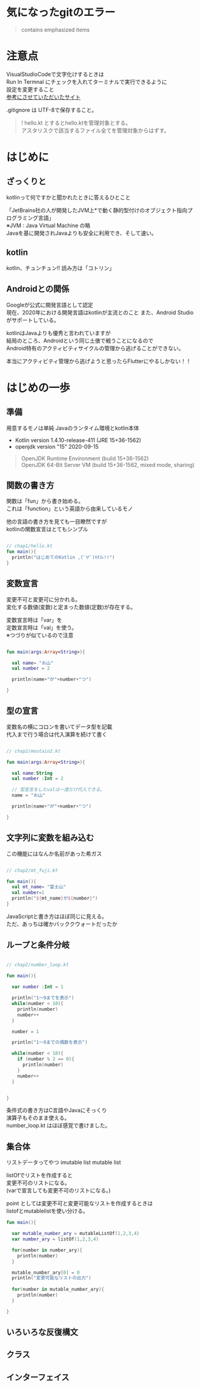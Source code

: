 # 気になったgitのエラー

> contains emphasized items

# 注意点

VisualStudioCodeで文字化けするときは  
Run In Termnal にチェックを入れてターミナルで実行できるように  
設定を変更すること  
[参考にさせていただいたサイト](https://ymdevx3.hatenablog.com/entry/2019/08/26/012020)

.gitignore は UTF-8で保存すること。
> ! hello.kt とするとhello.ktを管理対象とする。  
> アスタリスクで該当するファイル全てを管理対象からはずす。

# はじめに

## ざっくりと

kotlinって何ですかと聞かれたときに答えるひとこと  

「JetBrains社の人が開発したJVM上*で動く静的型付けのオブジェクト指向プログラミング言語」    
※JVM : Java Virtual Machine の略  
Javaを基に開発されJavaよりも安全に利用でき、そして速い。  

## kotlin
kotlin、チュンチュン!!
読み方は「コトリン」

## Androidとの関係

Googleが公式に開発言語として認定  
現在、2020年における開発言語はkotlinが主流とのこと
また、Android Studioがサポートしている。

kotlinはJavaよりも優秀と言われていますが  
結局のところ、Androidという同じ土俵で戦うことになるので  
Android特有のアクティビティサイクルの管理から逃げることができない。  

本当にアクティビティ管理から逃げようと思ったらFlutterにやるしかない！！  

# はじめの一歩

## 準備

用意するモノは単純
Javaのランタイム環境とkotlin本体

- Kotlin version 1.4.10-release-411 (JRE 15+36-1562)
- openjdk version "15" 2020-09-15

> OpenJDK Runtime Environment (build 15+36-1562)  
> OpenJDK 64-Bit Server VM (build 15+36-1562, mixed mode, sharing)

## 関数の書き方

関数は「fun」から書き始める。  
これは「function」という英語から由来しているモノ  

他の言語の書き方を見ても一目瞭然ですが  
kotlinの関数宣言はとてもシンプル

``` kotlin

// chap1/hello.kt
fun main(){
  println("はじめてのKotlin ,(ﾟ∀ﾟ)ｷﾀｺﾚ!!")
}

```

## 変数宣言

変更不可と変更可に分かれる。  
変化する数値(変数)と定まった数値(定数)が存在する。  

変数宣言時は「var」を  
定数宣言時は「val」を使う。  
※つづりが似ているので注意  

``` kotlin

fun main(args:Array<String>){

  val name= "お山"
  val number = 2

  println(name+"が"+number+"つ")

}
```

## 型の宣言

変数名の横にコロンを書いてデータ型を記載  
代入まで行う場合は代入演算を続けて書く  

``` kotlin

// chap2/moutain2.kt

fun main(args:Array<String>){

  val name:String
  val number :Int = 2

  // 型宣言をしたvalは一度だけ代入できる。
  name = "お山"

  println(name+"が"+number+"つ")

}

```

## 文字列に変数を組み込む

この機能にはなんか名前があった希ガス

``` kotlin

// chap2/mt_fuji.kt

fun main(){
  val mt_name= "富士山"
  val number=1
  println("${mt_name}が${number}")
}

```

JavaScriptと書き方はほぼ同じに見える。  
ただ、あっちは確かバッククウォートだったか  

## ループと条件分岐

``` kotlin

// chap2/number_loop.kt

fun main(){
  
  var number :Int = 1

  println("1～9までを表示")
  while(number < 10){
    println(number)
    number++
  }

  number = 1

  println("1～9までの偶数を表示")

  while(number < 10){
    if (number % 2 == 0){
      println(number)
    }
    number++
  }


}

```

条件式の書き方はC言語やJavaにそっくり  
演算子もそのまま使える。  
number_loop.kt はほぼ感覚で書けました。  

## 集合体

リストデータってやつ
imutable list
mutable list

  listOfでリストを作成すると  
  変更不可のリストになる。  
  (varで宣言しても変更不可のリストになる。)   

  point としては変更不可と変更可能なリストを作成するときは  
  listofとmutablelistを使い分ける。  

``` kotlin
fun main(){

  var mutable_number_ary = mutableListOf(1,2,3,4)
  var number_ary = listOf(1,2,3,4)

  for(number in number_ary){
    println(number)
  }

  mutable_number_ary[0] = 0
  println("変更可能なリストの出力")
 
  for(number in mutable_number_ary){
    println(number)
  }

}

```


## いろいろな反復構文

## クラス

## インターフェイス
